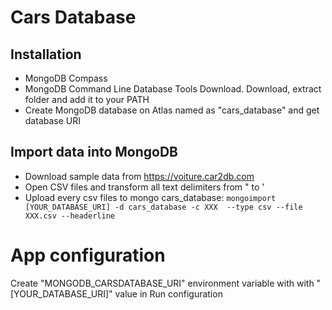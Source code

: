 # Cars Database

## Installation

- MongoDB Compass
- MongoDB Command Line Database Tools Download. Download, extract folder and add it to your PATH
- Create MongoDB database on Atlas named as "cars_database" and get database URI

## Import data into MongoDB

- Download sample data from https://voiture.car2db.com
- Open CSV files and transform all text delimiters from " to '
- Upload every csv files to mongo cars_database: `mongoimport [YOUR_DATABASE_URI] -d cars_database -c XXX  --type csv --file XXX.csv --headerline`

# App configuration

Create "MONGODB_CARSDATABASE_URI" environment variable with with "[YOUR_DATABASE_URI]" value in Run configuration